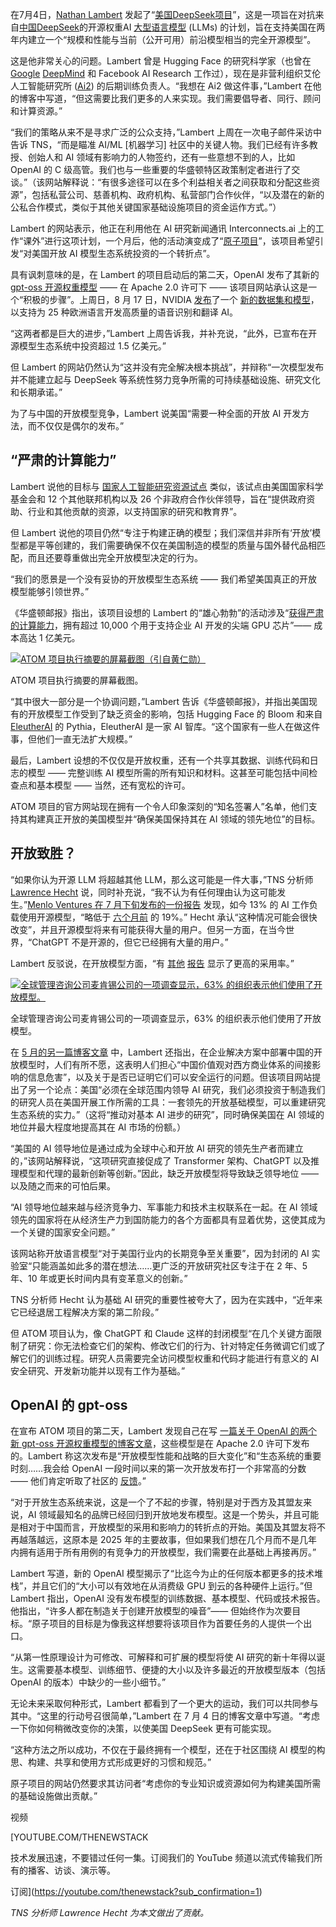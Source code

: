 在7月4日，[Nathan Lambert](https://www.linkedin.com/in/natolambert/) 发起了“[美国DeepSeek项目](https://www.interconnects.ai/p/the-american-deepseek-project)”，这是一项旨在对抗来自[中国DeepSeek](https://thenewstack.io/icymi-deepseek-is-an-open-source-success-story/)的开源权重AI [大型语言模型](https://thenewstack.io/llm/) (LLMs) 的计划，旨在支持美国在两年内建立一个“规模和性能与当前（公开可用）前沿模型相当的完全开源模型”。

这是他非常关心的问题。Lambert 曾是 Hugging Face 的研究科学家（也曾在 [Google](https://cloud.google.com/?utm_content=inline+mention) [DeepMind](https://thenewstack.io/googles-deepmind-extends-ai-with-faster-sort-algorithms/) 和 Facebook AI Research 工作过），现在是非营利组织艾伦人工智能研究所 ([Ai2](https://allenai.org/)) 的后期训练负责人。“我想在 Ai2 做这件事，”Lambert 在他的博客中写道，“但这需要比我们更多的人来实现。我们需要倡导者、同行、顾问和计算资源。”

“我们的策略从来不是寻求广泛的公众支持，”Lambert 上周在一次电子邮件采访中告诉 TNS，“而是瞄准 AI/ML [机器学习] 社区中的关键人物。我们已经有许多教授、创始人和 AI 领域有影响力的人物签约，还有一些意想不到的人，比如 OpenAI 的 C 级高管。我们也与一些重要的华盛顿特区政策制定者进行了交谈。”（该网站解释说：“有很多途径可以在多个利益相关者之间获取和分配这些资源”，包括私营公司、慈善机构、政府机构、私营部门合作伙伴，“以及潜在的新的公私合作模式，类似于其他关键国家基础设施项目的资金运作方式。”）

Lambert 的网站表示，他正在利用他在 AI 研究新闻通讯 Interconnects.ai 上的工作“课外”进行这项计划，一个月后，他的活动演变成了“[原子项目](https://atomproject.ai/)”，该项目希望引发“对美国开放 AI 模型生态系统投资的一个转折点”。

具有讽刺意味的是，在 Lambert 的项目启动后的第二天，OpenAI 发布了其新的 [gpt-oss 开源权重模型](https://openai.com/index/introducing-gpt-oss/) —— 在 Apache 2.0 许可下 —— 该项目网站承认这是一个“积极的步骤”。上周日，8 月 17 日，NVIDIA [发布](https://blogs.nvidia.com/blog/speech-ai-dataset-models/)了一个 [新的数据集和模型](https://huggingface.co/datasets/nvidia/Granary)，以支持为 25 种欧洲语言开发高质量的语音识别和翻译 AI。

“这两者都是巨大的进步，”Lambert 上周告诉我，并补充说，“此外，已宣布在开源模型生态系统中投资超过 1.5 亿美元。”

但 Lambert 的网站仍然认为“这并没有完全解决根本挑战”，并辩称“一次模型发布并不能建立起与 DeepSeek 等系统性努力竞争所需的可持续基础设施、研究文化和长期承诺。”

为了与中国的开放模型竞争，Lambert 说美国“需要一种全面的开放 AI 开发方法，而不仅仅是偶尔的发布。”

## “严肃的计算能力”

Lambert 说他的目标与 [国家人工智能研究资源试点](https://www.nsf.gov/focus-areas/ai/nairr) 类似，该试点由美国国家科学基金会和 12 个其他联邦机构以及 26 个非政府合作伙伴领导，旨在“提供政府资助、行业和其他贡献的资源，以支持国家的研究和教育界”。

但 Lambert 说他的项目仍然“专注于构建正确的模型；我们深信并非所有‘开放’模型都是平等创建的，我们需要确保不仅在美国制造的模型的质量与国外替代品相匹配，而且还要尊重做出完全开放模型决定的行为。

“我们的愿景是一个没有妥协的开放模型生态系统 —— 我们希望美国真正的开放模型能够引领世界。”

《华盛顿邮报》指出，该项目设想的 Lambert 的“雄心勃勃”的活动涉及“[获得严肃的计算能力](https://www.msn.com/en-us/technology/artificial-intelligence/an-ambitious-new-project-aims-to-win-back-the-u-s-lead-in-open-source-ai-from-china/ar-AA1JWQ9H)，拥有超过 10,000 个用于支持企业 AI 开发的尖端 GPU 芯片”—— 成本高达 1 亿美元。

[![ATOM 项目执行摘要的屏幕截图（引自黄仁勋）](https://cdn.thenewstack.io/media/2025/08/31ad19c3-screenshot-from-atom-project-executive-over-quote-from-jensen-huang.png)](https://cdn.thenewstack.io/media/2025/08/31ad19c3-screenshot-from-atom-project-executive-over-quote-from-jensen-huang.png)

ATOM 项目执行摘要的屏幕截图。

“其中很大一部分是一个协调问题，”Lambert 告诉《华盛顿邮报》，并指出美国现有的开放模型工作受到了缺乏资金的影响，包括 Hugging Face 的 Bloom 和来自 [EleutherAI](https://www.eleuther.ai/about) 的 Pythia，EleutherAI 是一家 AI 智库。“这个国家有一些人在做这件事，但他们一直无法扩大规模。”

最后，Lambert 设想的不仅仅是开放权重，还有一个共享其数据、训练代码和日志的模型 —— 完整训练 AI 模型所需的所有知识和材料。这甚至可能包括中间检查点和基本模型 —— 当然，还有宽松的许可。

ATOM 项目的官方网站现在拥有一个令人印象深刻的“知名签署人”名单，他们支持其构建真正开放的美国模型并“确保美国保持其在 AI 领域的领先地位”的目标。

## 开放致胜？

“如果你认为开源 LLM 将超越其他 LLM，那么这可能是一件大事，”TNS 分析师 [Lawrence Hecht](https://www.linkedin.com/in/lawrence-hecht/) 说，同时补充说，“我不认为有任何理由认为这可能发生。”[Menlo Ventures 在 7 月下旬发布的一份报告](https://menlovc.com/perspective/2025-mid-year-llm-market-update/#18aaeef7-0c05-404c-b36f-01edbc154d0f-link) 发现，如今 13% 的 AI 工作负载使用开源模型，“略低于 [六个月前](https://menlovc.com/2024-the-state-of-generative-ai-in-the-enterprise/) 的 19%。” Hecht 承认“这种情况可能会很快改变”，并且开源模型将来有可能获得大量的用户。但另一方面，在当今世界，“ChatGPT 不是开源的，但它已经拥有大量的用户。”

Lambert 反驳说，在开放模型方面，“有 [其他](https://www.linuxfoundation.org/hubfs/Research%20Reports/lfr_marketimpacts25_052725a.pdf?hsLang=en) [报告](https://www.mckinsey.com/~/media/mckinsey/business%20functions/quantumblack/our%20insights/open%20source%20technology%20in%20the%20age%20of%20ai/open-source-technology-in-the-age-of-ai_final.pdf) 显示了更高的采用率。”

[![全球管理咨询公司麦肯锡公司的一项调查显示，63% 的组织表示他们使用了开放模型。](https://cdn.thenewstack.io/media/2025/08/9eee033e-mckinsey-stats-on-open-model-use-1024x439.png)](https://cdn.thenewstack.io/media/2025/08/9eee033e-mckinsey-stats-on-open-model-use-1024x439.png)

全球管理咨询公司麦肯锡公司的一项调查显示，63% 的组织表示他们使用了开放模型。

在 [5 月的另一篇博客文章](https://www.interconnects.ai/p/what-people-get-wrong-about-the-leading?utm_source=publication-search) 中，Lambert 还指出，在企业解决方案中部署中国的开放模型时，人们有所不愿，这表明人们担心“中国价值观对西方商业体系的间接影响的信息危害”，以及关于是否已证明它们可以安全运行的问题。但该项目网站提出了另一个论点：美国“必须在全球范围内领导 AI 研究，我们必须投资于制造我们的研究人员在美国开展工作所需的工具：一套领先的开放基础模型，可以重建研究生态系统的实力。”（这将“推动对基本 AI 进步的研究”，同时确保美国在 AI 领域的地位并最大程度地提高其在 AI 市场的份额。）

“美国的 AI 领导地位是通过成为全球中心和开放 AI 研究的领先生产者而建立的，”该网站解释说，“这项研究直接促成了 Transformer 架构、ChatGPT 以及推理模型和代理的最新创新等创新。”因此，缺乏开放模型将导致缺乏领导地位 —— 以及随之而来的可怕后果。

“AI 领导地位越来越与经济竞争力、军事能力和技术主权联系在一起。在 AI 领域领先的国家将在从经济生产力到国防能力的各个方面都具有显着优势，这使其成为一个关键的国家安全问题。”

该网站称开放语言模型“对于美国行业内的长期竞争至关重要”，因为封闭的 AI 实验室“只能涵盖如此多的潜在想法……更广泛的开放研究社区专注于在 2 年、5 年、10 年或更长时间内具有变革意义的创新。”

TNS 分析师 Hecht 认为基础 AI 研究的重要性被夸大了，因为在实践中，“近年来它已经退居工程解决方案的第二阶段。”

但 ATOM 项目认为，像 ChatGPT 和 Claude 这样的封闭模型“在几个关键方面限制了研究：你无法检查它们的架构、修改它们的行为、针对特定任务微调它们或了解它们的训练过程。研究人员需要完全访问模型权重和代码才能进行有意义的 AI 安全研究、开发新功能并以现有工作为基础。”

## OpenAI 的 gpt-oss

在宣布 ATOM 项目的第二天，Lambert 发现自己在写 [一篇关于 OpenAI 的两个新 gpt-oss 开源权重模型的博客文章](https://www.interconnects.ai/p/gpt-oss-openai-validates-the-open)，这些模型是在 Apache 2.0 许可下发布的。Lambert 称这次发布是“开放模型性能和战略的巨大变化”和“生态系统的重要时刻……我会给 OpenAI 一段时间以来的第一次开放发布打一个非常高的分数 —— 他们肯定听取了社区的 [反馈](https://natolambert.substack.com/p/some-thoughts-on-openai-returning)。”

“对于开放生态系统来说，这是一个了不起的步骤，特别是对于西方及其盟友来说，AI 领域最知名的品牌已经回归到开放地发布模型。这是一个势头，并且可能是相对于中国而言，开放模型的采用和影响力的转折点的开始。美国及其盟友将不再越落越远，这原本是 2025 年的主要故事，但如果我们想在几个月而不是几年内拥有适用于所有用例的有竞争力的开放模型，我们需要在此基础上再接再厉。”

Lambert 写道，新的 OpenAI 模型揭示了“比迄今为止的任何版本都更多的技术堆栈”，并且它们的“大小可以有效地在从消费级 GPU 到云的各种硬件上运行。”但 Lambert 指出，OpenAI 没有发布模型的训练数据、基本模型、代码或技术报告。他指出，“许多人都在制造关于创建开放模型的噪音”—— 但始终作为次要目标。“原子项目的目标是为像我这样想要将该项目作为首要任务的人提供一个出口。

“从第一性原理设计为可修改、可解释和可扩展的模型将使 AI 研究的新十年得以诞生。这需要基本模型、训练细节、便捷的大小以及许多最近的开放模型版本（包括 OpenAI 的版本）中缺少的一些小细节。”

无论未来采取何种形式，Lambert 都看到了一个更大的运动，我们可以共同参与其中。“这里的行动号召很简单，”Lambert 在 7 月 4 日的博客文章中写道。“考虑一下你如何稍微改变你的决策，以使美国 DeepSeek 更有可能实现。

“这种方法之所以成功，不仅在于最终拥有一个模型，还在于社区围绕 AI 模型的构思、构建、共享和使用方式形成更好的习惯和规范。”

原子项目的网站仍然要求其访问者“考虑你的专业知识或资源如何为构建美国所需的基础设施做出贡献。”

视频

[YOUTUBE.COM/THENEWSTACK

技术发展迅速，不要错过任何一集。订阅我们的 YouTube
频道以流式传输我们所有的播客、访谈、演示等。

订阅](https://youtube.com/thenewstack?sub_confirmation=1)

*TNS 分析师 Lawrence Hecht 为本文做出了贡献。*
